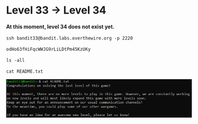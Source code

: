 # Level 33 → Level 34

**At this moment, level 34 does not exist yet.**

```
ssh bandit33@bandit.labs.overthewire.org -p 2220
```
```
odHo63fHiFqcWWJG9rLiLDtPm45KzUKy
```
```
ls -all
```
```
cat README.txt
```

<img src="./33.1.png"></img>